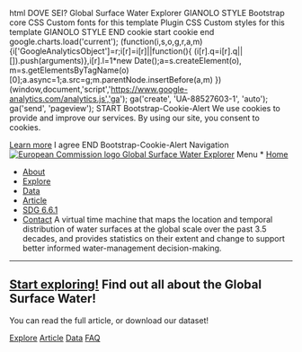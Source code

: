 html    DOVE SEI?  Global Surface Water Explorer  GIANOLO STYLE   Bootstrap core CSS    Custom fonts for this template        Plugin CSS   <link rel="stylesheet" href="device-mockups/device-mockups.min.css">   Custom styles for this template     GIANOLO STYLE END             cookie start    cookie end      <script src="data-visualization-tools/timemachine/js/org/gigapan/util.js" type="text/javascript"></script> <script src="data-visualization-tools/timemachine/js/org/gigapan/timelapse/videoset.js" type="text/javascript"></script> <script src="data-visualization-tools/timemachine/js/org/gigapan/timelapse/parabolicMotion.js" type="text/javascript"></script> <script src="data-visualization-tools/timemachine/js/org/gigapan/timelapse/timelapse.js" type="text/javascript"></script> <script src="data-visualization-tools/timemachine/js/Math.uuid.js" type="text/javascript"></script> <script src="data-visualization-tools/timemachine/js/org/gigapan/timelapse/snaplapse.js" type="text/javascript"></script> <script src="data-visualization-tools/timemachine/js/org/gigapan/timelapse/snaplapseViewer.js" type="text/javascript"></script> <script src="data-visualization-tools/timemachine/js/org/gigapan/timelapse/mercator.js" type="text/javascript"></script> <script src="data-visualization-tools/timemachine/js/org/gigapan/timelapse/scaleBar.js" type="text/javascript"></script> <script src="data-visualization-tools/timemachine/js/org/gigapan/timelapse/contextMap.js" type="text/javascript"></script> <script src="data-visualization-tools/timemachine/js/org/gigapan/timelapse/customUI.js" type="text/javascript"></script> <script src="data-visualization-tools/timemachine/js/org/gigapan/timelapse/defaultUI.js" type="text/javascript"></script> <script src="data-visualization-tools/timemachine/js/org/gigapan/timelapse/urlEncoder.js" type="text/javascript"></script> <script src="data-visualization-tools/timemachine/template\_includes.js" type="text/javascript"></script> <script src="data-visualization-tools/timemachine/js/leaflet/leaflet.min.js" type="text/javascript" ></script> <script src="data-visualization-tools/js/customVideoTagControls/customVideoTagControls.js" type="text/javascript"></script> <script src="data-visualization-tools/examples/webgl-timemachine/landsat\_ajax\_includes\_2016.js" type="text/javascript"></script> <script src="gsw/waypoint-text.js" type="text/javascript"></script>   <script src="data-visualization-tools/examples/webgl-timemachine/TileIdx.js"></script> <script src="data-visualization-tools/examples/webgl-timemachine/WebglVideoTile.js"></script> <script src="data-visualization-tools/examples/webgl-timemachine/TileView.js"></script> <script src="data-visualization-tools/examples/webgl-timemachine/Glb.js"></script> <script src="data-visualization-tools/examples/webgl-timemachine/WebglTimeMachineLayer.js"></script> <script src="data-visualization-tools/examples/webgl-timemachine/WebglMapLayer.js"></script> <script src="data-visualization-tools/examples/webgl-timemachine/WebglVectorLayer.js"></script> <script src="data-visualization-tools/examples/webgl-timemachine/WebGLVectorTile.js"></script> <script src="data-visualization-tools/examples/webgl-timemachine/WebglMapTile.js"></script> <script src="data-visualization-tools/examples/webgl-timemachine/WebglViirsTile.js"></script>    google.charts.load('current');   (function(i,s,o,g,r,a,m){i['GoogleAnalyticsObject']=r;i[r]=i[r]||function(){ (i[r].q=i[r].q||[]).push(arguments)},i[r].l=1*new Date();a=s.createElement(o), m=s.getElementsByTagName(o)[0];a.async=1;a.src=g;m.parentNode.insertBefore(a,m) })(window,document,'script','https://www.google-analytics.com/analytics.js','ga'); ga('create', 'UA-88527603-1', 'auto'); ga('send', 'pageview');     START Bootstrap-Cookie-Alert   We use cookies to provide and improve our services. By using our site, you consent to cookies.

 [Learn more](https://ec.europa.eu/info/cookies_en)  I agree    END Bootstrap-Cookie-Alert    Navigation    [![European Commission logo](/gsw/newmockup/img/europelogo.png) Global Surface Water Explorer](#page-top)  Menu     *  [Home](#) 
 *  [About](#download) 
 *  [Explore](#features) 
 *  [Data](#data) 
 *  [Article](https://www.nature.com/articles/nature20584.epdf?author_access_token=C5JSvooRop4jWxyp_qRPLNRgN0jAjWel9jnR3ZoTv0MqBuzCNsmw_DFxRd7sX93nfPzcbm_xTiPLlZMl7XrUhadm6EiT9cGdDNgn1s6EWrPWH3IeadLUjApplBoaS6xH) 
 *  [SDG 6.6.1](#sdg) 
 *  [Contact](#contact) 
          A virtual time machine that maps the location and temporal distribution of water surfaces at the global scale over the past 3.5 decades, and provides statistics on their extent and change to support better informed water-management decision-making.
--------------------------------------------------------------------------------------------------------------------------------------------------------------------------------------------------------------------------------------------------------

 [Start exploring!](#download)          Find out all about the Global Surface Water!
--------------------------------------------

 You can read the full article, or download our dataset!

  [Explore](#features) [Article](https://www.nature.com/articles/nature20584.epdf?author_access_token=C5JSvooRop4jWxyp_qRPLNRgN0jAjWel9jnR3ZoTv0MqBuzCNsmw_DFxRd7sX93nfPzcbm_xTiPLlZMl7XrUhadm6EiT9cGdDNgn1s6EWrPWH3IeadLUjApplBoaS6xH) [Data](#data) [FAQ](/faq)